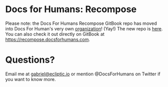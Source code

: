 # Docs for Humans: Recompose

Please note: the Docs For Humans Recompose GitBook repo has moved into Docs For Human's very own [organization](https://github.com/docsforhumans)! (Yay!) The new repo is [here](https://github.com/docsforhumans/recompose). You can also check it out directly on GitBook at https://recompose.docsforhumans.com.

# Questions?

Email me at gabriel@ecliptic.io or mention @DocsForHumans on Twitter if you want to know more.
